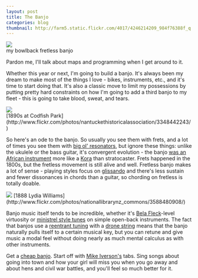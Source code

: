 ```yaml
---
layout: post
title: The Banjo
categories: blog
thumbnail: http://farm5.static.flickr.com/4017/4246214209_984f76388f_q.jpg
---
```


<div class='shutter-300'>
  <img src='http://farm5.static.flickr.com/4017/4246214209_984f76388f_z.jpg' />
</div>
<span class='image-credit'>my bowlback fretless banjo</span>

Pardon me, I'll talk about maps and programming when I get around to it.

Whether this year or next, I'm going to build a banjo. It's always been my
dream to make most of the things I love - bikes, instruments, etc., and it's
time to start doing that. It's also a classic move to limit my possessions
by putting pretty hard constraints on how I'm going to add a third banjo
to my fleet - this is going to take blood, sweat, and tears.

<div class='shutter-300'>
  <img src='http://farm4.static.flickr.com/3592/3348442243_01ef75395c_z.jpg' />
</div>
<span class='image-credit'>[1890s at Codfish Park](http://www.flickr.com/photos/nantuckethistoricalassociation/3348442243/)</span>

So here's an ode to the banjo. So usually you see them with frets, and a
lot of times you see them with [big ol' resonators](http://www.flickr.com/photos/usonian/7974031/),
but ignore these things: unlike the ukulele or the bass guitar, it's convergent
evolution - the banjo [was an African instrument](http://bluegrassbanjo.org/banhist.html)
more like a [Kora](http://www.youtube.com/watch?v=8luhdxS2KuM) than stratocaster.
Frets happened in the 1800s, but the fretless movement is still alive and well.
Fretless banjo makes a lot of sense - playing styles focus on [glissando](http://en.wikipedia.org/wiki/Glissando)
and there's less sustain and fewer dissonances in chords than a guitar, so
chording on fretless is totally doable.

<img src='http://farm3.static.flickr.com/2480/3588480908_7c42de5958_z.jpg' />
<span class='image-credit'>[1888 Lydia Williams](http://www.flickr.com/photos/nationallibrarynz_commons/3588480908/)</span>

Banjo music itself tends to be incredible, whether it's
[Bela Fleck](http://www.youtube.com/watch?v=14Vbr93AGMw)-level virtuosity or
[ministrel style tunes](http://youtu.be/MjCdA-CE1-Q) on simple open-back
instruments. The fact that banjos use a [reentrant tuning](http://en.wikipedia.org/wiki/Reentrant_tuning)
with a [drone string](http://bit.ly/nF16pF) means that
the banjo naturally pulls itself to a certain musical key, but you can retune
and give music a modal feel without doing nearly as much mental calculus as
with other instruments.

Get a [cheap banjo](http://bit.ly/qB0OTk ).
Start off with [Mike Iverson's](http://www.bluesageband.com/Tabs.html) tabs.
Sing songs about going into town and how your girl will miss you when you go
away and about hens and civil war battles, and you'll feel so much better for it.
